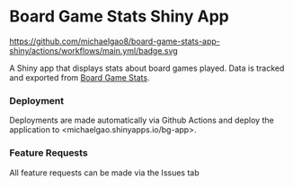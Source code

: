 # Board Game Stats Shiny App

https://github.com/michaelgao8/board-game-stats-app-shiny/actions/workflows/main.yml/badge.svg

A Shiny app that displays stats about board games played. Data is tracked and exported from [Board Game Stats]("bgstatsapp.com").

### Deployment
Deployments are made automatically via Github Actions and deploy the application to <michaelgao.shinyapps.io/bg-app>.

### Feature Requests
All feature requests can be made via the Issues tab 

